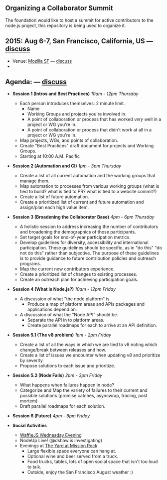 ## Organizing a Collaborator Summit

The foundation would like to host a summit for active contributors to the node.js project, this repository is being used to organize it.

## 2015: Aug 6-7, San Francisco, California, US — [discuss](https://github.com/nodejs/summit/issues/1)

* Venue: [Mozilla SF](https://www.google.com/maps/place/Mozilla+San+Francisco/@37.7892969,-122.3892897,15z/data=!4m2!3m1!1s0x0:0x8e0e3ee611504063) — [discuss](https://github.com/nodejs/summit/issues/5)
*
## Agenda: — [discuss](https://github.com/nodejs/summit/issues/7)

* **Session 1 (Intros and Best Practices)** *10am - 12pm Thursday*
   * Each person introduces themselves: 2 minute limit.
     * Name
     * Working Groups and projects you're involved in.
     * A point of collaboration or process that has worked *very* well in a project or WG you're in.
     * A point of collaboration or process that didn't work at all in a project or WG you're in.
  * Map projects, WGs, and points of collaboration.
  * Create "Best Practices" draft document for projects and Working Groups.
  * Starting at 10:00 A.M. Pacific

* **Session 2 (Automation and CI)** *1pm - 3pm Thursday*
  * Create a list of all current automation and the working groups that manage them.
  * Map automation to processes from various working groups (what is tied to build? what is tied to PR? what is tied to a website commit?)
  * Create a list of future automation.
  * Create a prioritized list of current and future automation and assign/plan each high value item.

* **Session 3 (Broadening the Collaborator Base)** *4pm - 6pm Thursday*
  * A holistic session to address increasing the number of contributors and broadening the demographics of those participants.
  * Set target goals for end-of-year participation metrics.
  * Develop guidelines for diversity, accessibility and international participation. These guidelines should be specific, as in "do this" "do not do this" rather than subjective. The purpose of these guidelines is to provide guidance to future contribution policies and outreach programs.
   * Map the current new contributors experience.
   * Create a prioritized list of changes to existing processes.
   * Create an outreach plan for achieving participation goals.

* **Session 4 (What is Node.js?)** *10am - 12pm Friday*
  * A discussion of what "the node platform" is.
    * Produce a map of platform areas and APIs packages and applications depend on.
  * A discussion of what the "Node API" should be.
    * Separate the API in to platform areas.
    * Create parallel roadmaps for each to arrive at an API definition.

* **Session 5.1 (The v8 problem)** *1pm - 2pm Friday*
  * Create a list of all the ways in which we are tied to v8 noting which change/break between releases and how.
  * Create a list of issues we encounter when updating v8 and prioritize by severity.
  * Propose solutions to each issue and prioritize.

* **Session 5.2 (Node Fails)** *2pm - 3pm Friday*
  * What happens when failures happen in node?
  * Categorize and Map the variety of failures to their current and possible solutions (promise catches, asyncwrap, tracing, post mortem)
  * Draft parallel roadmaps for each solution.

* **Session 6 (Future)** *4pm - 6pm Friday*

* **Social Activities**
  * [WaffleJS Wednesday Evening](http://wafflejs.com/)
  * NodeUp Live! (@dshaw is investigating)
  * Evenings at [The Yard at Mission Rock](http://theyardsf.com/)
    * Large flexible space everyone can hang at.
    * Optional wine and beer served from a truck.
    * Food trucks, tables, lots of open social space that isn't too loud to talk.
    * Outside, enjoy the San Francisco August weather :)
